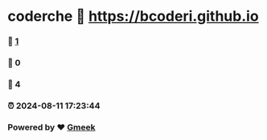 # coderche :link: https://bcoderi.github.io 
### :page_facing_up: [1](https://bcoderi.github.io/tag.html) 
### :speech_balloon: 0 
### :hibiscus: 4 
### :alarm_clock: 2024-08-11 17:23:44 
### Powered by :heart: [Gmeek](https://github.com/Meekdai/Gmeek)
